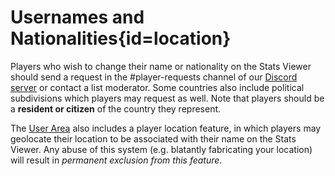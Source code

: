 <div class='panel fade js-scroll-anim' data-anim='fade'>

# Usernames and Nationalities{id=location}

Players who wish to change their name or nationality on the Stats Viewer should send a request in the #player-requests channel of our [Discord server](https://discord.gg/demonlist) or contact a list moderator. Some countries also include political subdivisions which players may request as well. Note that players should be a **resident or citizen** of the country they represent.

The [User Area](/login) also includes a player location feature, in which players may geolocate their location to be associated with their name on the Stats Viewer. Any abuse of this system (e.g. blatantly fabricating your location) will result in *permanent exclusion from this feature*.

</div>
